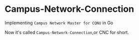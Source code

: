 # Campus-Network-Connection

Implementing `Campus Network Master for CQNU` in Go

Now it's called `Campus-Network-Connection`,or CNC for short.